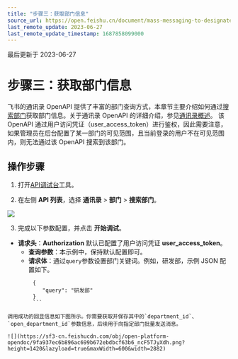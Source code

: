 ```yaml
---
title: "步骤三：获取部门信息"
source_url: https://open.feishu.cn/document/mass-messaging-to-designated-departments/mass-messaging
last_remote_update: 2023-06-27
last_remote_update_timestamp: 1687858099000
---
```

最后更新于 2023-06-27

# 步骤三：获取部门信息

飞书的通讯录 OpenAPI 提供了丰富的部门查询方式，本章节主要介绍如何通过[搜索部门](https://open.feishu.cn/document/uAjLw4CM/ukTMukTMukTM/reference/contact-v3/department/search)获取部门信息。关于通讯录 OpenAPI 的详细介绍，参见[通讯录概述](https://open.feishu.cn/document/uAjLw4CM/ukTMukTMukTM/reference/contact-v3/resources)。
该 OpenAPI 通过用户访问凭证（user_access_token）进行鉴权，因此需要注意，如果管理员在后台配置了某一部门的可见范围，且当前登录的用户不在可见范围内，则无法通过该 OpenAPI 搜索到该部门。

## 操作步骤

1. 打开[API调试台](https://open.feishu.cn/api-explorer)工具。

2. 在左侧 **API 列表**，选择 **通讯录** > **部门** > **搜索部门**。

![](https://sf3-cn.feishucdn.com/obj/open-platform-opendoc/9252ba7dc6f6fa76d70e4fd66d2a8453_te0euNaVor.png?height=1412&lazyload=true&maxWidth=600&width=2878)

3. 完成以下参数配置，并点击 **开始调试**。

- **请求头**：**Authorization** 默认已配置了用户访问凭证 **user_access_token**。
    - **查询参数**：本示例中，保持默认配置即可。
    - **请求体**：通过`query`参数设置部门关键词。例如，研发部，示例 JSON 配置如下。

```
        {
           "query": "研发部"
        }
        ```

调用成功的回显信息如下图所示。你需要获取并保存其中的`department_id`、`open_department_id`参数信息，后续用于向指定部门批量发送消息。

![](https://sf3-cn.feishucdn.com/obj/open-platform-opendoc/9fa937ec6b896ac699b672ebdbcf63b6_ncF5TJyXdh.png?height=1420&lazyload=true&maxWidth=600&width=2882)
